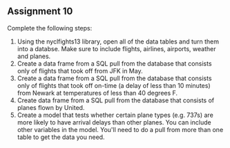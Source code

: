 Assignment 10
---

Complete the following steps:

1. Using the nyclfights13 library, open all of the data tables and turn them into a databse. Make sure to include flights, airlines, airports, weather and planes.
2. Create a data frame from a SQL pull from the database that consists only of flights that took off from JFK in May.
3. Create a data frame from a SQL pull from the database that consists only of flights that took off on-time (a delay of less than 10 minutes) from Newark at temperatures of less than 40 degrees F.
4. Create data frame from a SQL pull from the database that consists of planes flown by United.
5. Create a model that tests whether certain plane types (e.g. 737s) are more likely to have arrival delays than other planes. You can include other variables in the model. You'll need to do a pull from more than one table to get the data you need. 
